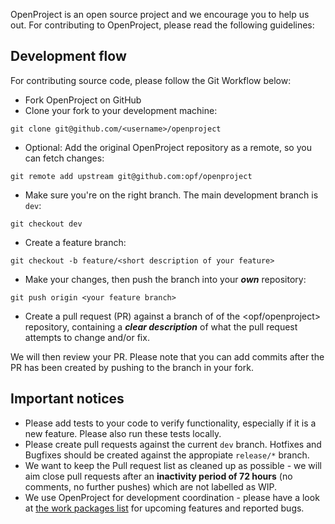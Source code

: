 OpenProject is an open source project and we encourage you to help us out. For contributing to OpenProject, please read the following guidelines:

## Development flow
For contributing source code, please follow the Git Workflow below:

- Fork OpenProject on GitHub
- Clone your fork to your development machine: 

```
git clone git@github.com/<username>/openproject
```

- Optional: Add the original OpenProject repository as a remote, so you can fetch changes: 

```
git remote add upstream git@github.com:opf/openproject
```

- Make sure you're on the right branch. The main development branch is `dev`: 

```
git checkout dev
```

- Create a feature branch: 

```
git checkout -b feature/<short description of your feature>
```

- Make your changes, then push the branch into your ***own*** repository:

```
git push origin <your feature branch>
```

- Create a pull request (PR) against a branch of of the <opf/openproject> repository, containing a ***clear description*** of what the pull request attempts to change and/or fix. 

We will then review your PR. Please note that you can add commits after the PR has been created by pushing to the branch in your fork.

## Important notices

- Please add tests to your code to verify functionality, especially if it is a new feature. Please also run these tests locally.
- Please create pull requests against the current `dev` branch. Hotfixes and Bugfixes should be created against the appropiate `release/*` branch.
- We want to keep the Pull request list as cleaned up as possible - we will aim close pull requests after an **inactivity period of 72 hours** (no comments, no further pushes) which are not labelled as WIP.
- We use OpenProject for development coordination - please have a look at [the work packages list](https://community.openproject.org/projects/openproject/work_packages) for upcoming features and reported bugs.
